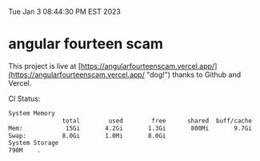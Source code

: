 Tue Jan  3 08:44:30 PM EST 2023

# angular fourteen scam


This project is live at [https://angularfourteenscam.vercel.app/](https://angularfourteenscam.vercel.app/ "dog!") thanks to Github and Vercel.

CI Status: 

```bash
System Memory
               total        used        free      shared  buff/cache   available
Mem:            15Gi       4.2Gi       1.3Gi       800Mi       9.7Gi       9.9Gi
Swap:          8.0Gi       1.0Mi       8.0Gi
System Storage
790M	.
